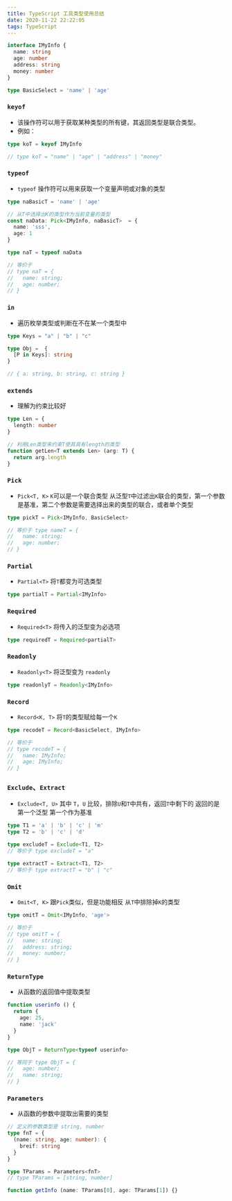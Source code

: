 ```yaml
---
title: TypeScript 工具类型使用总结
date: 2020-11-22 22:22:05
tags: TypeScript
---
```


```ts
interface IMyInfo {
  name: string
  age: number
  address: string
  money: number
}

type BasicSelect = 'name' | 'age'
```

### `keyof`

- 该操作符可以用于获取某种类型的所有键，其返回类型是联合类型。
- 例如：

```ts
type koT = keyof IMyInfo

// type koT = "name" | "age" | "address" | "money"
```

### `typeof`

- `typeof` 操作符可以用来获取一个变量声明或对象的类型

```ts
type naBasicT = 'name' | 'age'

// 从T中选择出K的类型作为当前变量的类型
const naData: Pick<IMyInfo, naBasicT>  = {
  name: 'sss',
  age: 1
}

type naT = typeof naData

// 等价于 
// type naT = {
//   name: string;
//   age: number;
// }
```

### `in`

- 遍历枚举类型或判断在不在某一个类型中

```ts
type Keys = "a" | "b" | "c"

type Obj =  {
  [P in Keys]: string
}

// { a: string, b: string, c: string }

```

### `extends`

- 理解为约束比较好

```ts
type Len = {
  length: number
}

// 利用Len类型来约束T使其具有length的类型
function getLen<T extends Len> (arg: T) {
  return arg.length
}
```

### `Pick`

- `Pick<T, K>` `K`可以是一个联合类型 从泛型`T`中过滤出`K`联合的类型，第一个参数是基准，第二个参数是需要选择出来的类型的联合，或者单个类型

```ts
type pickT = Pick<IMyInfo, BasicSelect>

// 等价于 type nameT = {
//   name: string;
//   age: number;
// }
```

### `Partial`

- `Partial<T>` 将`T`都变为可选类型

```ts
type partialT = Partial<IMyInfo>
```

### `Required`

- `Required<T>` 将传入的泛型变为必选项

```ts
type requiredT = Required<partialT>
```

### `Readonly`

- `Readonly<T>` 将泛型变为 `readonly`

```ts
type readonlyT = Readonly<IMyInfo>
```

### `Record`

- `Record<K, T>` 将`T`的类型赋给每一个`K`

```ts
type recodeT = Record<BasicSelect, IMyInfo>

// 等价于
// type recodeT = {
//   name: IMyInfo;
//   age: IMyInfo;
// }
```

### `Exclude`、`Extract`

- `Exclude<T, U>` 其中 `T`，`U` 比较，排除`U`和`T`中共有，返回`T`中剩下的 返回的是第一个泛型 第一个作为基准

```ts
type T1 = 'a' | 'b' | 'c' | 'm'
type T2 = 'b' | 'c' | 'd'

type excludeT = Exclude<T1, T2>
// 等价于 type excludeT = "a"

type extractT = Extract<T1, T2>
// 等价于 type extractT = "b" | "c"
```

### `Omit`

- `Omit<T, K>` 跟`Pick`类似，但是功能相反 从`T`中排除掉`K`的类型

```ts
type omitT = Omit<IMyInfo, 'age'>

// 等价于
// type omitT = {
//   name: string;
//   address: string;
//   money: number;
// }
```

### `ReturnType`

- 从函数的返回值中提取类型

```ts
function userinfo () {
  return {
    age: 25,
    name: 'jack'
  }
}

type ObjT = ReturnType<typeof userinfo>

// 等同于 type ObjT = {
//   age: number;
//   name: string;
// }
```

### `Parameters`

- 从函数的参数中提取出需要的类型

```ts
// 定义的参数类型是 string, number
type fnT = {
  (name: string, age: number): {
    breif: string
  }
}

type TParams = Parameters<fnT>
// type TParams = [string, number]

function getInfo (name: TParams[0], age: TParams[1]) {}
```
